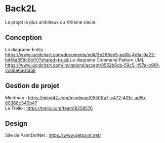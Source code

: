 # Back2L
Le projet le plus ambitieux  du XXIème siècle  

## Conception

Le diagrame Entity : https://www.lucidchart.com/documents/edit/3e266ee5-ea0b-4e1a-9a22-b4f8a358c0bf/0?shared=true&
Le diagrame Command Pattern UML : https://www.lucidchart.com/invitations/accept/8552b6cb-58c5-457a-b96f-2c05e6a61356

## Gestion de projet

Mindmap : https://mind42.com/mindmap/0550ffa7-c472-401e-ad5b-80368c340b47  
Le Trello : https://trello.com/team19259576  

## Design

Site de PaintDotNet : https://www.getpaint.net/
